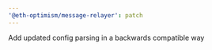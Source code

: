 ```yaml
---
'@eth-optimism/message-relayer': patch
---
```


Add updated config parsing in a backwards compatible way
